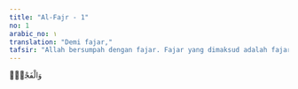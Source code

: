 ```yaml
---
title: "Al-Fajr - 1"
no: 1
arabic_no: ١
translation: "Demi fajar,"
tafsir: "Allah bersumpah dengan fajar. Fajar yang dimaksud adalah fajar yaumun-nahr (hari penyembelihan kurban), yaitu tanggal 10 Zulhijah, karena ayat berikutnya membicarakan \"malam yang sepuluh\", yaitu sepuluh hari pertama bulan itu. Akan tetapi, ada yang berpendapat bahwa fajar yang dimaksud adalah fajar setiap hari yang mulai menyingsing yang menandakan malam sudah berakhir dan siang sudah dimulai. Ada pula yang berpendapat bahwa fajar itu adalah fajar 1 Muharram sebagai awal tahun, atau fajar 1 Zulhijah sebagai bulan pelaksanaan ibadah haji."
---
```

وَالْفَجْرِۙ